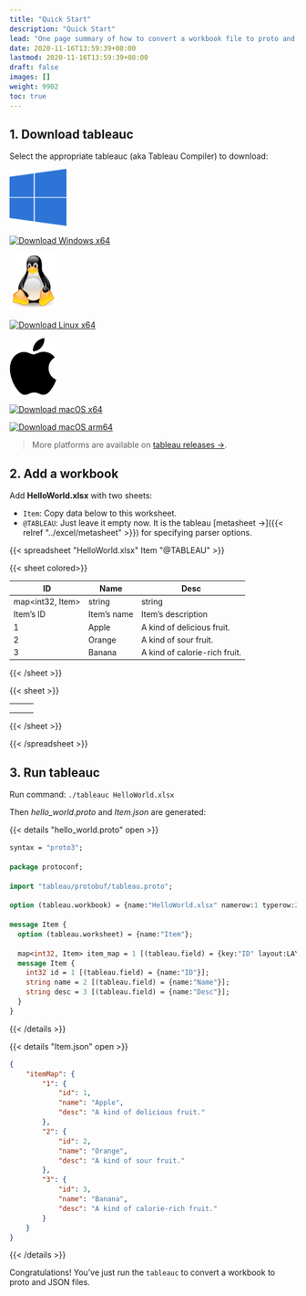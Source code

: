 ```yaml
---
title: "Quick Start"
description: "Quick Start"
lead: "One page summary of how to convert a workbook file to proto and JSON files by tableauc."
date: 2020-11-16T13:59:39+08:00
lastmod: 2020-11-16T13:59:39+08:00
draft: false
images: []
weight: 9902
toc: true
---
```


## 1. Download tableauc

Select the appropriate tableauc (aka Tableau Compiler) to download:

<div class="row">
    <div class="col-lg-5 col-xl-5 col-sm-6 text-center">
        <p>
            <img height="100px" src="/images/logo/windows-logo.png" alt="Windows" />
        </p>
        <p>
            <a class="btn btn-outline-info btn-lg" role="button"
                href="https://github.com/tableauio/tableau/releases/download/cmd%2Ftableauc%2Fv0.14.2/tableauc.v0.14.2.windows.amd64.tar.gz">
                <image height="25px" src="/images/download_blue.svg" alt="Download" /> Windows x64
            </a>
        </p>
        <!-- <p>
            <a class="btn btn-outline-info btn-lg" role="button"
                href="https://github.com/tableauio/tableau/releases/download/cmd%2Ftableauc%2Fv0.14.2/tableauc.v0.14.2.windows.386.tar.gz">
                <image height="25px" src="/images/download_blue.svg" alt="Download" /> Windows x86
            </a>
        </p> -->
    </div>
    <div class="col-lg-5 col-xl-5 col-sm-6 text-center">
        <p>
            <img height="100px" src="/images/logo/linux-logo.png" alt="Linux" />
        </p>
        <p>
            <a class="btn btn-outline-info btn-lg" role="button"
                href="https://github.com/tableauio/tableau/releases/download/cmd%2Ftableauc%2Fv0.14.2/tableauc.v0.14.2.linux.amd64.tar.gz">
                <image height="25px" src="/images/download_blue.svg" alt="Download" /> Linux x64
            </a>
        </p>
        <!-- <p>
            <a class="btn btn-outline-info btn-lg" role="button"
                href="https://github.com/tableauio/tableau/releases/download/cmd%2Ftableauc%2Fv0.14.2/tableauc.v0.14.2.linux.386.tar.gz">
                <image height="25px" src="/images/download_blue.svg" alt="Download" /> Linux x86
            </a>
        </p> -->
    </div>
    <div class="col-lg-5 col-xl-5 col-sm-6 text-center">
        <p>
            <img height="100px" src="/images/logo/apple-logo.svg" alt="Apple" />
        </p>
        <p>
            <a class="btn btn-outline-info btn-lg" role="button"
                href="https://github.com/tableauio/tableau/releases/download/cmd%2Ftableauc%2Fv0.14.2/tableauc.v0.14.2.darwin.amd64.tar.gz">
                <image height="25px" src="/images/download_blue.svg" alt="Download" /> macOS x64
            </a>
        </p>
        <p>
            <a class="btn btn-outline-info btn-lg" role="button"
                href="https://github.com/tableauio/tableau/releases/download/cmd%2Ftableauc%2Fv0.14.2/tableauc.v0.14.2.darwin.arm64.tar.gz">
                <image height="25px" src="/images/download_blue.svg" alt="Download" /> macOS arm64
            </a>
        </p>
    </div>
</div>

> More platforms are available on [tableau releases →](https://github.com/tableauio/tableau/releases).

## 2. Add a workbook

Add **HelloWorld.xlsx** with two sheets:

- `Item`: Copy data below to this worksheet.
- `@TABLEAU`: Just leave it empty now. It is the tableau [metasheet →]({{< relref "../excel/metasheet" >}}) for specifying parser options.

{{< spreadsheet "HelloWorld.xlsx" Item "@TABLEAU" >}}

{{< sheet colored>}}

| ID               | Name        | Desc                          |
| ---------------- | ----------- | ----------------------------- |
| map<int32, Item> | string      | string                        |
| Item’s ID        | Item’s name | Item’s description            |
| 1                | Apple       | A kind of delicious fruit.    |
| 2                | Orange      | A kind of sour fruit.         |
| 3                | Banana      | A kind of calorie-rich fruit. |

{{< /sheet >}}

{{< sheet >}}

|     |     |     |
| --- | --- | --- |
|     |     |     |
|     |     |     |
|     |     |     |

{{< /sheet >}}

{{< /spreadsheet >}}

## 3. Run tableauc

Run command: `./tableauc HelloWorld.xlsx`

Then *hello_world.proto* and *Item.json* are generated:

{{< details "hello_world.proto" open >}}

```protobuf
syntax = "proto3";

package protoconf;

import "tableau/protobuf/tableau.proto";

option (tableau.workbook) = {name:"HelloWorld.xlsx" namerow:1 typerow:2 noterow:3 datarow:4};

message Item {
  option (tableau.worksheet) = {name:"Item"};

  map<int32, Item> item_map = 1 [(tableau.field) = {key:"ID" layout:LAYOUT_VERTICAL}];
  message Item {
    int32 id = 1 [(tableau.field) = {name:"ID"}];
    string name = 2 [(tableau.field) = {name:"Name"}];
    string desc = 3 [(tableau.field) = {name:"Desc"}];
  }
}
```

{{< /details >}}

{{< details "Item.json" open >}}

```json
{
    "itemMap": {
        "1": {
            "id": 1,
            "name": "Apple",
            "desc": "A kind of delicious fruit."
        },
        "2": {
            "id": 2,
            "name": "Orange",
            "desc": "A kind of sour fruit."
        },
        "3": {
            "id": 3,
            "name": "Banana",
            "desc": "A kind of calorie-rich fruit."
        }
    }
}
```

{{< /details >}}

Congratulations! You’ve just run the `tableauc` to convert a workbook to proto and JSON files.
